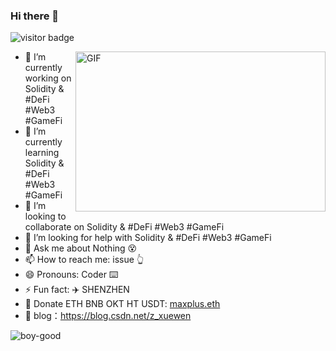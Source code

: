 ### Hi there 👋
![visitor badge](https://visitor-badge.glitch.me/badge?page_id=boy-good/boy-good)
<!--
**boy-good/boy-good** is a ✨ _special_ ✨ repository because its `README.md` (this file) appears on your GitHub profile.

Here are some ideas to get you started:
-->

<img align="right" alt="GIF" src="https://github.com/abhisheknaiidu/abhisheknaiidu/blob/master/code.gif?raw=true" width="400" height="256" />


- 🔭 I’m currently working on Solidity & #DeFi #Web3 #GameFi
- 🌱 I’m currently learning Solidity & #DeFi #Web3 #GameFi
- 👯 I’m looking to collaborate on Solidity & #DeFi #Web3 #GameFi
- 🤔 I’m looking for help with Solidity & #DeFi #Web3 #GameFi
- 💬 Ask me about Nothing 😵
- 📫 How to reach me: issue 👆
- 😄 Pronouns: Coder ⌨️ 
- ⚡ Fun fact: ✈️ SHENZHEN
- 🔐 Donate ETH BNB OKT HT USDT: [maxplus.eth](https://etherscan.io/enslookup-search?search=maxplus.eth)
- 🦉 blog：https://blog.csdn.net/z_xuewen


<img align="left" src="https://github-readme-stats.vercel.app/api?username=boy-good&show_icons=true&theme=gotham" alt="boy-good" />

